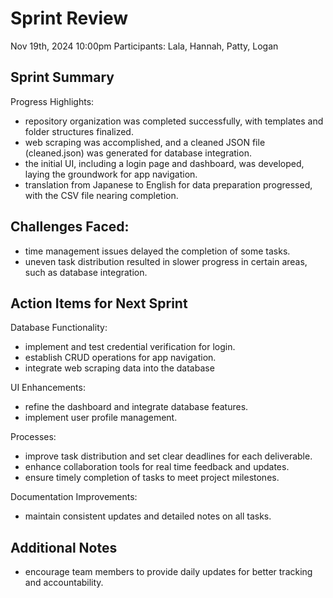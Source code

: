 # Sprint Review

Nov 19th, 2024 10:00pm 
Participants: Lala, Hannah, Patty, Logan

## Sprint Summary

Progress Highlights:

- repository organization was completed successfully, with templates and folder structures finalized.
- web scraping was accomplished, and a cleaned JSON file (cleaned.json) was generated for database integration.
- the initial UI, including a login page and dashboard, was developed, laying the groundwork for app navigation.
- translation from Japanese to English for data preparation progressed, with the CSV file nearing completion.

## Challenges Faced:

- time management issues delayed the completion of some tasks.
- uneven task distribution resulted in slower progress in certain areas, such as database integration.

## Action Items for Next Sprint

Database Functionality:

- implement and test credential verification for login.
- establish CRUD operations for app navigation.
- integrate web scraping data into the database

UI Enhancements:

- refine the dashboard and integrate database features.
- implement user profile management.

Processes:

- improve task distribution and set clear deadlines for each deliverable.
- enhance collaboration tools for real time feedback and updates.
- ensure timely completion of tasks to meet project milestones.

Documentation Improvements:

- maintain consistent updates and detailed notes on all tasks.


## Additional Notes

- encourage team members to provide daily updates for better tracking and accountability.

